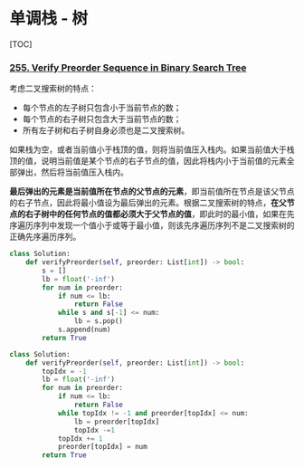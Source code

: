 # 单调栈 - 树

[TOC]

### [255. Verify Preorder Sequence in Binary Search Tree](https://leetcode.cn/problems/verify-preorder-sequence-in-binary-search-tree/)

考虑二叉搜索树的特点：

- 每个节点的左子树只包含小于当前节点的数；
- 每个节点的右子树只包含大于当前节点的数；
- 所有左子树和右子树自身必须也是二叉搜索树。

如果栈为空，或者当前值小于栈顶的值，则将当前值压入栈内。如果当前值大于栈顶的值，说明当前值是某个节点的右子节点的值，因此将栈内小于当前值的元素全部弹出，然后将当前值压入栈内。

**最后弹出的元素是当前值所在节点的父节点的元素**，即当前值所在节点是该父节点的右子节点，因此将最小值设为最后弹出的元素。根据二叉搜索树的特点，**在父节点的右子树中的任何节点的值都必须大于父节点的值**，即此时的最小值，如果在先序遍历序列中发现一个值小于或等于最小值，则该先序遍历序列不是二叉搜索树的正确先序遍历序列。

```python
class Solution:
    def verifyPreorder(self, preorder: List[int]) -> bool:
        s = []
        lb = float('-inf')
        for num in preorder:
            if num <= lb:
                return False
            while s and s[-1] <= num:
                lb = s.pop()
            s.append(num)
        return True

class Solution:
    def verifyPreorder(self, preorder: List[int]) -> bool:
        topIdx = -1
        lb = float('-inf')
        for num in preorder:
            if num <= lb:
                return False
            while topIdx != -1 and preorder[topIdx] <= num:
                lb = preorder[topIdx]
                topIdx -=1
            topIdx += 1
            preorder[topIdx] = num
        return True
```



```python

```



